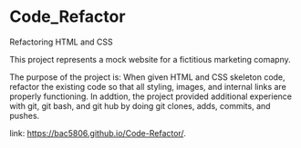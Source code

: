 # Code_Refactor
Refactoring HTML and CSS 

This project represents a mock website for a fictitious marketing comapny.



The purpose of the project is: 
When given HTML and CSS skeleton code, refactor the existing code so that all styling, images, and internal links
are properly functioning. In addtion, the project provided additional experience with git, git bash, and git hub by doing
git clones, adds, commits, and pushes. 

link: https://bac5806.github.io/Code-Refactor/.

